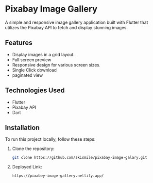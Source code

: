 # Pixabay Image Gallery

A simple and responsive image gallery application built with Flutter that utilizes the Pixabay API to fetch and display stunning images.

## Features

- Display images in a grid layout.
- Full screen preview
- Responsive design for various screen sizes.
- Single Click download
- paginated view

## Technologies Used

- Flutter
- Pixabay API
- Dart

## Installation

To run this project locally, follow these steps:

1. Clone the repository:
   ```bash
   git clone https://github.com/skismile/pixabay-image-galary.git
2. Deployed Link:
   ```bash
   https://pixabey-image-gallery.netlify.app/
